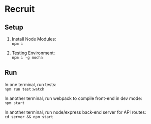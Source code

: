 # Recruit
## Setup
1. Install Node Modules:  
```npm i```

2. Testing Environment:  
```npm i -g mocha```

## Run 
In one terminal, run tests:  
```npm run test:watch```

In another terminal, run webpack to compile front-end in dev mode:  
```npm start```

In another terminal, run node/express back-end server for API routes:  
```cd server && npm start```